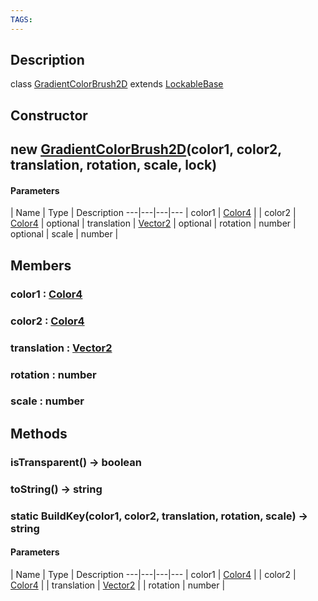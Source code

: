 ```yaml
---
TAGS:
---
```

## Description

class [GradientColorBrush2D](/classes/2.4/GradientColorBrush2D) extends [LockableBase](/classes/2.4/LockableBase)



## Constructor

## new [GradientColorBrush2D](/classes/2.4/GradientColorBrush2D)(color1, color2, translation, rotation, scale, lock)



#### Parameters
 | Name | Type | Description
---|---|---|---
 | color1 | [Color4](/classes/2.4/Color4) | 
 | color2 | [Color4](/classes/2.4/Color4) | 
optional | translation | [Vector2](/classes/2.4/Vector2) | 
optional | rotation | number | 
optional | scale | number | 
## Members

### color1 : [Color4](/classes/2.4/Color4)



### color2 : [Color4](/classes/2.4/Color4)



### translation : [Vector2](/classes/2.4/Vector2)



### rotation : number



### scale : number



## Methods

### isTransparent() &rarr; boolean


### toString() &rarr; string


### static BuildKey(color1, color2, translation, rotation, scale) &rarr; string



#### Parameters
 | Name | Type | Description
---|---|---|---
 | color1 | [Color4](/classes/2.4/Color4) | 
 | color2 | [Color4](/classes/2.4/Color4) | 
 | translation | [Vector2](/classes/2.4/Vector2) | 
 | rotation | number | 
